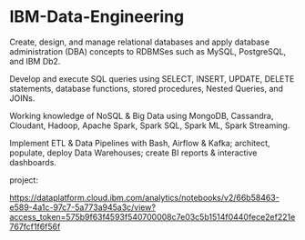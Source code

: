 # IBM-Data-Engineering

Create, design, and manage relational databases and apply database administration (DBA) concepts to RDBMSes such as MySQL, PostgreSQL, and IBM Db2. 

Develop and execute SQL queries using SELECT, INSERT, UPDATE, DELETE statements, database functions,  stored procedures, Nested Queries, and JOINs. 

Working knowledge of NoSQL & Big Data using MongoDB, Cassandra, Cloudant, Hadoop, Apache Spark, Spark SQL, Spark ML, Spark Streaming. 

Implement ETL & Data Pipelines with Bash, Airflow & Kafka; architect, populate, deploy Data Warehouses; create BI reports & interactive dashboards. 



project:

https://dataplatform.cloud.ibm.com/analytics/notebooks/v2/66b58463-e589-4a1c-97c7-5a773a945a3c/view?access_token=575b9f63f4593f540700008c7e03c5b1514f0440fece2ef221e767fcf1f6f56f
